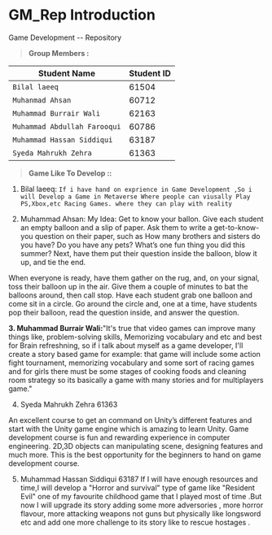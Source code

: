 # GM_Rep  __Introduction__
Game Development -- Repository  



>**Group Members :**
 

| Student Name     | Student ID    
| ------------- | ------------- |
| `Bilal laeeq`        | 61504     |
| `Muhanmad Ahsan`         | 60712   |
| `Muhammad Burrair Wali`        | 62163  |
| `Muhammad Abdullah Farooqui`         | 60786  |
| `Muhammad Hassan Siddiqui`         | 63187  |
| `Syeda Mahrukh Zehra`    | 61363 |
>**Game Like To Develop ::**

1. Bilal laeeq:
   `If i have hand on exprience in Game Development ,So i will Develop a Game in Metaverse Where people can viusally Play PS,Xbox,etc Racing Games.
   where they can play with reality `



2. Muhammad Ahsan: My Idea: Get to know your ballon. Give each student an empty balloon and a slip of paper. Ask them to write a get-to-know-you question on their paper, such as How many brothers and sisters do you have? Do you have any pets? What’s one fun thing you did this summer? Next, have them put their question inside the balloon, blow it up, and tie the end.

When everyone is ready, have them gather on the rug, and, on your signal, toss their balloon up in the air. Give them a couple of minutes to bat the balloons around, then call stop. Have each student grab one balloon and come sit in a circle. Go around the circle and, one at a time, have students pop their balloon, read the question inside, and answer the question.






**3. Muhammad Burrair Wali:**"It's true that video games can improve many things like, problem-solving skills, Memorizing vocabulary and etc and best for Brain         refreshning, so if i talk about myself as a game developer, I'll create a story based game for example: that game will include some       action fight tournament, memorizing vocabulary and some sort of racing games and for girls there must be some stages of cooking foods     and cleaning room strategy so its basically a game with many stories and for multiplayers game."




4. Syeda Mahrukh Zehra 61363

An excellent course to get an command on Unity’s different features and start with the Unity game engine which is amazing to learn Unity. Game development course is fun and rewarding experience in computer engineering. 2D,3D objects can manipulating scene, designing features and much more. This is the best opportunity for the beginners to hand on game development course.

5. Muhammad Hassan Siddiqui 63187
If I will have enough resources and time,I will develop a "Horror and survival" type of game like "Resident Evil" one of my favourite childhood game that I played most of time 
.But now I will upgrade its story adding some more adversories , more horror flavour, more attacking weapons not guns but physically like longsword etc and add one more challenge to its story like to rescue hostages .
